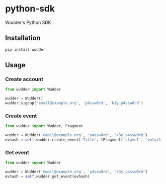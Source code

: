 # python-sdk
Wudder's Python SDK

## Installation
```bash
pip install wudder
```

## Usage

### Create account
```python
from wudder import Wudder

wudder = Wudder()
wudder.signup('email@example.org', 'p4ssw0rd', 'k3y_p4ssw0rd')
```

### Create event
```python
from wudder import Wudder, Fragment

wudder = Wudder('email@example.org', 'p4ssw0rd', 'k3y_p4ssw0rd')
evhash = self.wudder.create_event('Title', [Fragment('clave1', 'valor1'), Fragment('clave2', 'valor2')])
```

### Get event
```python
from wudder import Wudder

wudder = Wudder('email@example.org', 'p4ssw0rd', 'k3y_p4ssw0rd')
evhash = self.wudder.get_event(evhash)
```
